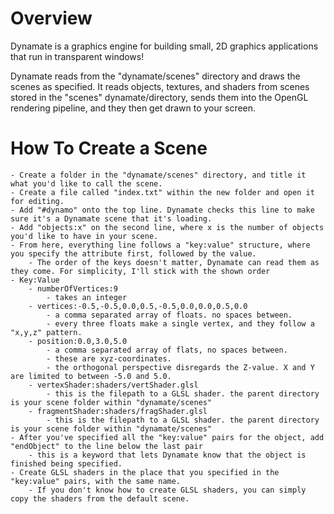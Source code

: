 # Overview

Dynamate is a graphics engine for building small, 2D graphics applications that run in transparent windows!

Dynamate reads from the "dynamate/scenes" directory and draws the scenes as specified. It reads objects, textures, and shaders from scenes
stored in the "scenes" dynamate/directory, sends them into the OpenGL rendering pipeline, and they then get drawn to your screen.

# How To Create a Scene

    - Create a folder in the "dynamate/scenes" directory, and title it what you'd like to call the scene.
    - Create a file called "index.txt" within the new folder and open it for editing.
    - Add "#dynamo" onto the top line. Dynamate checks this line to make sure it's a Dynamate scene that it's loading.
    - Add "objects:x" on the second line, where x is the number of objects you'd like to have in your scene.
    - From here, everything line follows a "key:value" structure, where you specify the attribute first, followed by the value.
        - The order of the keys doesn't matter, Dynamate can read them as they come. For simplicity, I'll stick with the shown order
    - Key:Value
        - numberOfVertices:9
            - takes an integer
        - vertices:-0.5,-0.5,0.0,0.5,-0.5,0.0,0.0,0.5,0.0
            - a comma separated array of floats. no spaces between.
            - every three floats make a single vertex, and they follow a "x,y,z" pattern.
        - position:0.0,3.0,5.0
            - a comma separated array of flats, no spaces between.
            - these are xyz-coordinates.
            - the orthogonal perspective disregards the Z-value. X and Y are limited to between -5.0 and 5.0.
        - vertexShader:shaders/vertShader.glsl
            - this is the filepath to a GLSL shader. the parent directory is your scene folder within "dynamate/scenes"
        - fragmentShader:shaders/fragShader.glsl
            - this is the filepath to a GLSL shader. the parent directory is your scene folder within "dynamate/scenes"
    - After you've specified all the "key:value" pairs for the object, add "endObject" to the line below the last pair
        - this is a keyword that lets Dynamate know that the object is finished being specified.
    - Create GLSL shaders in the place that you specified in the "key:value" pairs, with the same name.
        - If you don't know how to create GLSL shaders, you can simply copy the shaders from the default scene.
